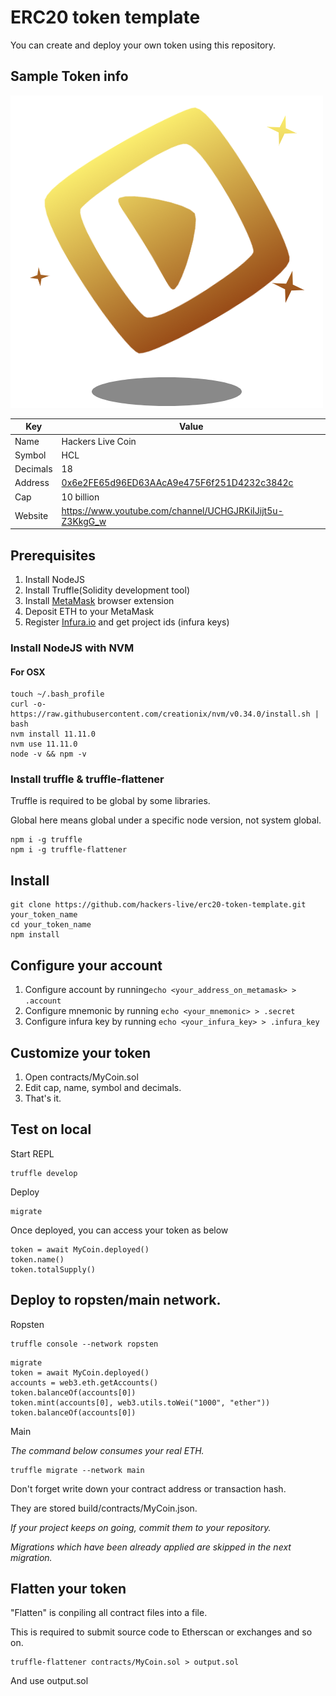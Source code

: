 # ERC20 token template

You can create and deploy your own token using this repository.

## Sample Token info

![hackers_live_coin_logo](assets/logo500x500.png)

| Key | Value |
| ------------- | ------------- |
| Name  | Hackers Live Coin  | 
| Symbol  | HCL |
| Decimals  | 18 |
| Address  | [0x6e2FE65d96ED63AAcA9e475F6f251D4232c3842c](https://etherscan.io/address/0x6e2FE65d96ED63AAcA9e475F6f251D4232c3842c) |
| Cap  | 10 billion  |
| Website | <https://www.youtube.com/channel/UCHGJRKiIJijt5u-Z3KkgG_w> |

## Prerequisites

1. Install NodeJS
2. Install Truffle(Solidity development tool)
3. Install [MetaMask](//metamask.io) browser extension
4. Deposit ETH to your MetaMask
5. Register [Infura.io](//infura.io) and get project ids (infura keys)

### Install NodeJS with NVM

#### For OSX

```
touch ~/.bash_profile
curl -o- https://raw.githubusercontent.com/creationix/nvm/v0.34.0/install.sh | bash
nvm install 11.11.0
nvm use 11.11.0
node -v && npm -v
```

### Install truffle & truffle-flattener

Truffle is required to be global by some libraries.

Global here means global under a specific node version, not system global.

```
npm i -g truffle
npm i -g truffle-flattener
```

## Install

```
git clone https://github.com/hackers-live/erc20-token-template.git your_token_name
cd your_token_name
npm install
```

## Configure your account

1. Configure account by running`echo <your_address_on_metamask> > .account`
2. Configure mnemonic by running `echo <your_mnemonic> > .secret`
3. Configure infura key by running `echo <your_infura_key> > .infura_key`

## Customize your token

1. Open contracts/MyCoin.sol
2. Edit cap, name, symbol and decimals.
3. That's it.

## Test on local

Start REPL

```
truffle develop
```

Deploy

```
migrate
```

Once deployed, you can access your token as below

```
token = await MyCoin.deployed()
token.name()
token.totalSupply()
```

## Deploy to ropsten/main network.

Ropsten

```
truffle console --network ropsten
```

```
migrate
token = await MyCoin.deployed()
accounts = web3.eth.getAccounts()
token.balanceOf(accounts[0])
token.mint(accounts[0], web3.utils.toWei("1000", "ether"))
token.balanceOf(accounts[0])
```

Main

*The command below consumes your real ETH.*

```
truffle migrate --network main
```

Don't forget write down your contract address or transaction hash.

They are stored build/contracts/MyCoin.json.

*If your project keeps on going, commit them to your repository.*

*Migrations which have been already applied are skipped in the next migration.*

## Flatten your token

"Flatten" is conpiling all contract files into a file.

This is required to submit source code to Etherscan or exchanges and so on.

```
truffle-flattener contracts/MyCoin.sol > output.sol
```

And use output.sol

